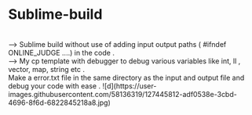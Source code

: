 # Sublime-build
<br>
--> Sublime build without use of adding input output paths ( #ifndef ONLINE_JUDGE ....) in the code .
<br>
--> My cp template with debugger to debug various variables like int, ll , vector, map, string etc .
</br>
Make a error.txt file in the same directory as the input and output file and debug your code with ease .
![d](https://user-images.githubusercontent.com/58136319/127445812-adf0538e-3cbd-4696-8f6d-6822845218a8.jpg)
